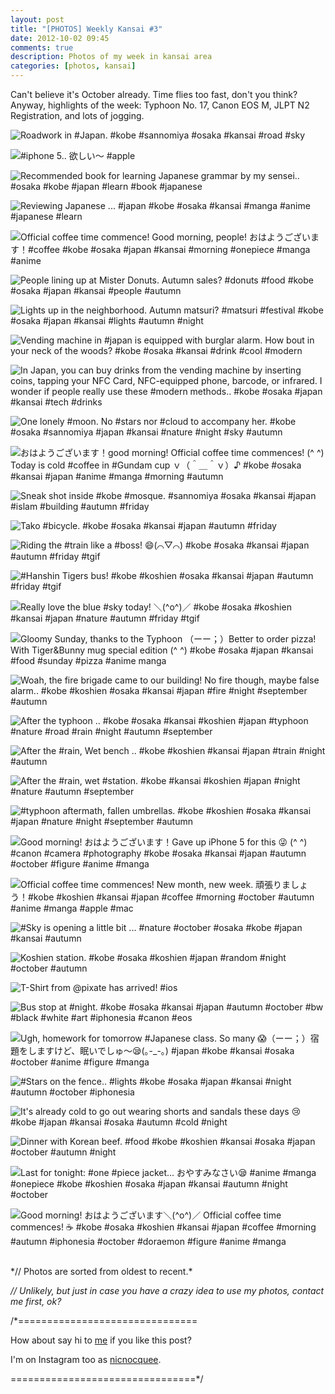 ```yaml
---
layout: post
title: "[PHOTOS] Weekly Kansai #3"
date: 2012-10-02 09:45
comments: true
description: Photos of my week in kansai area
categories: [photos, kansai]
---
```


Can't believe it's October already. Time flies too fast, don't you think? Anyway, highlights of the week: Typhoon No. 17, Canon EOS M, JLPT N2 Registration, and lots of jogging.

![Roadwork in #Japan. #kobe #sannomiya #osaka #kansai #road #sky](http://distilleryimage2.s3.amazonaws.com/a5acfd2c06d011e2a8ab22000a1e957a_7.jpg) 
 <!-- more -->
 
![#iphone 5.. 欲しい～ #apple](http://distilleryimage8.s3.amazonaws.com/ebaf1bac06d011e2aaec22000a1cbaa7_7.jpg) 
 
 
![Recommended book for learning Japanese grammar by my sensei.. #osaka #kobe #japan #learn #book #japanese](http://distilleryimage8.s3.amazonaws.com/484d554006d611e29c031231381b738f_7.jpg) 
 
 
![Reviewing Japanese ... #japan #kobe #osaka #kansai #manga #anime #japanese #learn](http://distilleryimage10.s3.amazonaws.com/fb379d44072311e29c1122000a1e8a73_7.jpg) 
 
 
![Official coffee time commence! Good morning, people! おはようございます！#coffee #kobe #osaka #japan #kansai #morning #onepiece #manga #anime](http://distilleryimage6.s3.amazonaws.com/3eed9f98083c11e2b3ea1231381b679f_7.jpg) 
 
 
![People lining up at Mister Donuts. Autumn sales? #donuts #food #kobe #osaka #japan #kansai #people #autumn](http://distilleryimage8.s3.amazonaws.com/94c50f4e088911e2829522000a1de782_7.jpg) 
 
 
![Lights up in the neighborhood. Autumn matsuri? #matsuri #festival #kobe #osaka #japan #kansai #lights #autumn #night](http://distilleryimage4.s3.amazonaws.com/ed80dc94088911e2b19422000a1e9dd4_7.jpg) 
 
 
![Vending machine in #japan is equipped with burglar alarm. How bout in your neck of the woods? #kobe #osaka #kansai #drink #cool #modern](http://distilleryimage5.s3.amazonaws.com/08ff069c088c11e29f5522000a1c9183_7.jpg) 
 
 
![In Japan, you can buy drinks from the vending machine by inserting coins, tapping your NFC Card, NFC-equipped phone, barcode, or infrared. I wonder if people really use these #modern methods.. #kobe #osaka #japan #kansai #tech #drinks](http://distilleryimage1.s3.amazonaws.com/6b3e4ee4088c11e2aa6822000a1ea033_7.jpg) 
 
 
![One lonely #moon. No #stars nor #cloud to accompany her. #kobe #osaka #sannomiya #japan #kansai #nature #night #sky #autumn](http://distilleryimage7.s3.amazonaws.com/9148321608a111e2b65722000a1e9f8b_7.jpg) 
 
 
![おはようございます！good morning! Official coffee time commences! (^ ^) Today is cold #coffee in #Gundam cup ｖ（＾＿＾ｖ）♪ #kobe #osaka #kansai #japan #anime #manga #morning #autumn](http://distilleryimage6.s3.amazonaws.com/5c213830090011e2a94622000a1e8b13_7.jpg) 
 
 
![Sneak shot inside #kobe #mosque. #sannomiya #osaka #kansai #japan #islam #building #autumn #friday](http://distilleryimage9.s3.amazonaws.com/f417f8ce092611e29a4b22000a1cdf6e_7.jpg) 
 
 
![Tako #bicycle. #kobe #osaka #kansai #japan #autumn #friday](http://distilleryimage5.s3.amazonaws.com/5ca6ce56092711e2ac3122000a1c9e05_7.jpg) 
 
 
![Riding the #train like a #boss! 😄(⌒▽⌒) #kobe #osaka #kansai #japan #autumn #friday #tgif](http://distilleryimage11.s3.amazonaws.com/2d7b3184092811e2971f22000a1d00dc_7.jpg) 
 
 
![#Hanshin Tigers bus! #kobe #koshien #osaka #kansai #japan #autumn #friday #tgif](http://distilleryimage5.s3.amazonaws.com/6f133efa092a11e2a57122000a1fc2c9_7.jpg) 
 
 
![Really love the blue #sky today! ＼(^o^)／ #kobe #osaka #koshien #kansai #japan #nature #autumn #friday #tgif](http://distilleryimage3.s3.amazonaws.com/bdadd9c6092a11e2a77f22000a1c00cf_7.jpg) 
 
 
![Gloomy Sunday, thanks to the Typhoon （ーー；）Better to order pizza! With Tiger&Bunny mug special edition (^ ^) #kobe #osaka #japan #kansai #food #sunday #pizza #anime manga](http://distilleryimage8.s3.amazonaws.com/1433820c0ac311e285a622000a1d039f_7.jpg) 
 
 
![Woah, the fire brigade came to our building! No fire though, maybe false alarm.. #kobe #koshien #osaka #kansai #japan #fire #night #september #autumn](http://distilleryimage3.s3.amazonaws.com/b73430420aef11e2a94622000a1e8b13_7.jpg) 
 
 
![After the typhoon .. #kobe #osaka #kansai #koshien #japan #typhoon #nature #road #rain #night #autumn #september](http://distilleryimage10.s3.amazonaws.com/22094a060af011e2b28822000a1fc2da_7.jpg) 
 
 
![After the #rain, Wet bench .. #kobe #koshien #kansai #japan #train #night #autumn](http://distilleryimage5.s3.amazonaws.com/5d2ed6780af011e2868c12313817a130_7.jpg) 
 
 
![After the #rain, wet #station. #kobe #kansai #koshien #japan #night #nature #autumn #september](http://distilleryimage10.s3.amazonaws.com/acb16eea0af011e29f5522000a1c9183_7.jpg) 
 
 
![#typhoon aftermath, fallen umbrellas. #kobe #koshien #osaka #kansai #japan #nature #night #september #autumn](http://distilleryimage2.s3.amazonaws.com/72bbce800b1111e2a55d22000a1fbcd5_7.jpg) 
 
 
![Good morning! おはようございます！Gave up iPhone 5 for this 😜 (^ ^) #canon #camera #photography #kobe #osaka #kansai #japan #autumn #october #figure #anime #manga](http://distilleryimage6.s3.amazonaws.com/33de03fc0b5911e2854522000a1cdaf1_7.jpg) 
 
 
![Official coffee time commences! New month, new week. 頑張りましょう！#kobe #koshien #kansai #japan #coffee #morning #october #autumn #anime #manga #apple #mac](http://distilleryimage8.s3.amazonaws.com/3cf37e9c0b5c11e2984522000a1e9e63_7.jpg) 
 
 
![#Sky is opening a little bit ... #nature #october #osaka #kobe #japan #kansai #autumn](http://distilleryimage2.s3.amazonaws.com/083afa1a0b6911e2969522000a1faf3e_7.jpg) 
 
 
![Koshien station. #kobe #osaka #koshien #japan #random #night #october #autumn](http://distilleryimage11.s3.amazonaws.com/51aa7f980bb611e29ca422000a1faf19_7.jpg) 
 
 
![T-Shirt  from @pixate has arrived! #ios](http://distilleryimage3.s3.amazonaws.com/a1e515d80bcd11e2a31922000a1fbcdc_7.jpg) 
 
 
![Bus stop at #night. #kobe #osaka #kansai #japan #autumn #october #bw #black #white #art #iphonesia #canon #eos](http://distilleryimage5.s3.amazonaws.com/4279d2040bce11e2b479123138190de5_7.jpg) 
 
 
![Ugh, homework for tomorrow #Japanese class. So many 😱（ーー；）宿題をしますけど、眠いでしゅ～😪(｡-_-｡) #japan #kobe #kansai #osaka #october #anime #figure #manga](http://distilleryimage7.s3.amazonaws.com/669ead520bcf11e2b71422000a1e9f9b_7.jpg) 
 
 
![#Stars on the fence.. #lights #kobe #osaka #japan #kansai #night #autumn #october #iphonesia](http://distilleryimage7.s3.amazonaws.com/9d9d54a80bd811e2b2fe123138048cf1_7.jpg) 
 
 
![It's already cold to go out wearing shorts and sandals these days 😢 #kobe #japan #kansai #osaka #autumn #cold #night](http://distilleryimage5.s3.amazonaws.com/3d84869e0bd911e2839c1231381b6c7e_7.jpg) 
 
 
![Dinner with Korean beef. #food #kobe #koshien #kansai #osaka #japan #october #autumn #night](http://distilleryimage6.s3.amazonaws.com/99a766760bd911e2b17a22000a1de28c_7.jpg) 
 
 
![Last for tonight: #one #piece jacket... おやすみなさい😪  #anime #manga #onepiece #kobe #koshien #osaka #japan #kansai #autumn #night #october](http://distilleryimage9.s3.amazonaws.com/bff7feb20bd911e2a1fa22000a1c8697_7.jpg) 
 
 
![Good morning! おはようございます＼(^o^)／ Official coffee time commences! ☕ #kobe #osaka #koshien #kansai #japan #coffee #morning #autumn #iphonesia #october #doraemon #figure #anime #manga](http://distilleryimage9.s3.amazonaws.com/973954800c2911e2a73522000a1d03a1_7.jpg) 


<br/>
*// Photos are sorted from oldest to recent.*

*// Unlikely, but just in case you have a crazy idea to use my photos, contact me first, ok?*

/*===============================

How about say hi to [me](http://twitter.com/nicnocquee) if you like this post?

I'm on Instagram too as [nicnocquee](instagram://user?username=nicnocquee).

================================*/